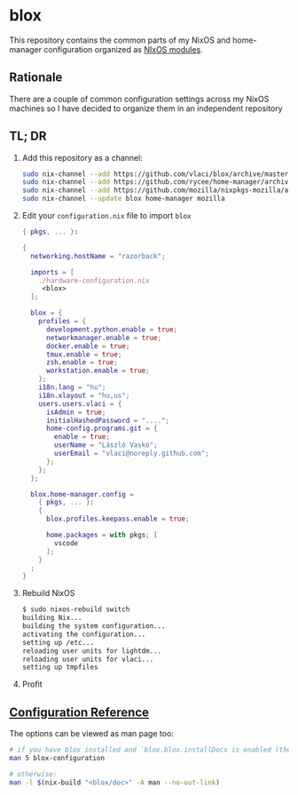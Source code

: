 # blox

This repository contains the common parts of my NixOS and home-manager configuration organized as [NIxOS modules](https://nixos.org/nixos/manual/index.html#sec-writing-modules).

## Rationale

There are a couple of common configuration settings across my NixOS machines so I have decided to organize them in an independent repository

## TL; DR

1. Add this repository as a channel:

    ```sh
    sudo nix-channel --add https://github.com/vlaci/blox/archive/master.tar.gz blox
    sudo nix-channel --add https://github.com/rycee/home-manager/archive/release-18.09.tar.gz home-manager
    sudo nix-channel --add https://github.com/mozilla/nixpkgs-mozilla/archive/master.tar.gz mozilla
    sudo nix-channel --update blox home-manager mozilla
    ```

2. Edit your `configuration.nix` file to import `blox`

    ```nix
    { pkgs, ... }:

    {
      networking.hostName = "razorback";

      imports = [
        ./hardware-configuration.nix
         <blox>
      ];

      blox = {
        profiles = {
          development.python.enable = true;
          networkmanager.enable = true;
          docker.enable = true;
          tmux.enable = true;
          zsh.enable = true;
          workstation.enable = true;
        };
        i18n.lang = "hu";
        i18n.xlayout = "hu,us";
        users.users.vlaci = {
          isAdmin = true;
          initialHashedPassword = "....";
          home-config.programs.git = {
            enable = true;
            userName = "László Vaskó";
            userEmail = "vlaci@noreply.github.com";
          };
        };
      };

      blox.home-manager.config =
        { pkgs, ... }:
        {
          blox.profiles.keepass.enable = true;

          home.packages = with pkgs; [
            vscode
          ];
        }
      ;
    }
    ```

3. Rebuild NixOS

    ```sh
    $ sudo nixos-rebuild switch
    building Nix...
    building the system configuration...
    activating the configuration...
    setting up /etc...
    reloading user units for lightdm...
    reloading user units for vlaci...
    setting up tmpfiles
    ```

4. Profit

## [Configuration Reference](./doc/options.md)

The options can be viewed as man page too:

```sh
# if you have blox installed and `blox.blox.installDocs is enabled (the default):
man 5 blox-configuration

# otherwise:
man -l $(nix-build "<blox/doc>" -A man --no-out-link)
```
